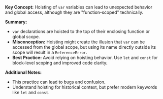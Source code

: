 **Key Concept:** Hoisting of `var` variables can lead to unexpected behavior and global access, although they are "function-scoped" technically.

**Summary:**

- `var` declarations are hoisted to the top of their enclosing function or global scope.
- **Misconception:** Hoisting might create the illusion that `var` can be accessed from the global scope, but using its name directly outside its scope will result in a `ReferenceError`.
- **Best Practice:** Avoid relying on hoisting behavior. Use `let` and `const` for block-level scoping and improved code clarity.

**Additional Notes:**

- This practice can lead to bugs and confusion.
- Understand hoisting for historical context, but prefer modern keywords like `let` and `const`.
